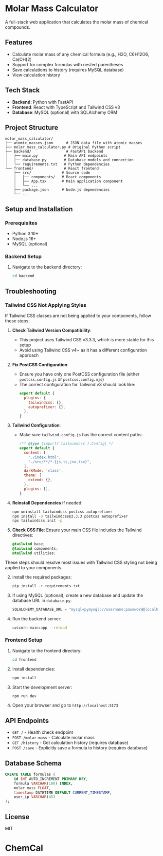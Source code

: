 # Molar Mass Calculator

A full-stack web application that calculates the molar mass of chemical compounds.

## Features

- Calculate molar mass of any chemical formula (e.g., H2O, C6H12O6, Ca(OH)2)
- Support for complex formulas with nested parentheses
- Save calculations to history (requires MySQL database)
- View calculation history

## Tech Stack

- **Backend**: Python with FastAPI
- **Frontend**: React with TypeScript and Tailwind CSS v3
- **Database**: MySQL (optional) with SQLAlchemy ORM

## Project Structure

```
molar_mass_calculator/
├── atomic_masses.json      # JSON data file with atomic masses
├── molar_mass_calculator.py # Original Python script
├── backend/                # FastAPI backend
│   ├── main.py            # Main API endpoints
│   ├── database.py        # Database models and connection
│   └── requirements.txt   # Python dependencies
└── frontend/              # React frontend
    ├── src/              # Source code
    │   ├── components/   # React components
    │   ├── App.tsx       # Main application component
    │   └── ...
    ├── package.json      # Node.js dependencies
    └── ...
```

## Setup and Installation

### Prerequisites

- Python 3.10+
- Node.js 16+
- MySQL (optional)

### Backend Setup

1. Navigate to the backend directory:
   ```bash
   cd backend
   ```

## Troubleshooting

### Tailwind CSS Not Applying Styles

If Tailwind CSS classes are not being applied to your components, follow these steps:

1. **Check Tailwind Version Compatibility**: 
   - This project uses Tailwind CSS v3.3.3, which is more stable for this setup
   - Avoid using Tailwind CSS v4+ as it has a different configuration approach

2. **Fix PostCSS Configuration**:
   - Ensure you have only one PostCSS configuration file (either `postcss.config.js` or `postcss.config.mjs`)
   - The correct configuration for Tailwind v3 should look like:
     ```javascript
     export default {
       plugins: {
         tailwindcss: {},
         autoprefixer: {},
       },
     }
     ```

3. **Tailwind Configuration**:
   - Make sure `tailwind.config.js` has the correct content paths:
     ```javascript
     /** @type {import('tailwindcss').Config} */
     export default {
       content: [
         "./index.html",
         "./src/**/*.{js,ts,jsx,tsx}",
       ],
       darkMode: 'class',
       theme: {
         extend: {},
       },
       plugins: [],
     }
     ```

4. **Reinstall Dependencies** if needed:
   ```bash
   npm uninstall tailwindcss postcss autoprefixer
   npm install -D tailwindcss@3.3.3 postcss autoprefixer
   npx tailwindcss init -p
   ```

5. **Check CSS File**: Ensure your main CSS file includes the Tailwind directives:
   ```css
   @tailwind base;
   @tailwind components;
   @tailwind utilities;
   ```

These steps should resolve most issues with Tailwind CSS styling not being applied to your components.

2. Install the required packages:
   ```bash
   pip install -r requirements.txt
   ```

3. If using MySQL (optional), create a new database and update the database URL in `database.py`:
   ```python
   SQLALCHEMY_DATABASE_URL = "mysql+pymysql://username:password@localhost/molar_mass_db"
   ```

4. Run the backend server:
   ```bash
   uvicorn main:app --reload
   ```

### Frontend Setup

1. Navigate to the frontend directory:
   ```bash
   cd frontend
   ```

2. Install dependencies:
   ```bash
   npm install
   ```

3. Start the development server:
   ```bash
   npm run dev
   ```

4. Open your browser and go to `http://localhost:5173`

## API Endpoints

- `GET /` - Health check endpoint
- `POST /molar-mass` - Calculate molar mass
- `GET /history` - Get calculation history (requires database)
- `POST /save` - Explicitly save a formula to history (requires database)

## Database Schema

```sql
CREATE TABLE formulas (
    id INT AUTO_INCREMENT PRIMARY KEY,
    formula VARCHAR(100) INDEX,
    molar_mass FLOAT,
    timestamp DATETIME DEFAULT CURRENT_TIMESTAMP,
    user_ip VARCHAR(45)
);
```

## License

MIT
# ChemCal

